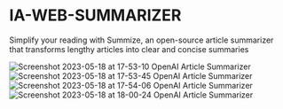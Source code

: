 # IA-WEB-SUMMARIZER
Simplify your reading with Summize, an open-source article summarizer         that transforms lengthy articles into clear and concise summaries

![Screenshot 2023-05-18 at 17-53-10 OpenAI Article Summarizer](https://github.com/Abdellah-Belaid/IA-WEB-SUMMARIZER/assets/133247204/fe6b777a-3396-48d2-9499-c1a3276ffab5)
![Screenshot 2023-05-18 at 17-53-45 OpenAI Article Summarizer](https://github.com/Abdellah-Belaid/IA-WEB-SUMMARIZER/assets/133247204/d03d0aa9-c153-4cc0-8dd7-1232a2899d4b)
![Screenshot 2023-05-18 at 17-54-06 OpenAI Article Summarizer](https://github.com/Abdellah-Belaid/IA-WEB-SUMMARIZER/assets/133247204/1df116bc-7b74-4a57-9cc5-8497927a9000)
![Screenshot 2023-05-18 at 18-00-24 OpenAI Article Summarizer](https://github.com/Abdellah-Belaid/IA-WEB-SUMMARIZER/assets/133247204/b143455e-d410-4ed0-bb7e-ceef3cf1b8cf)
